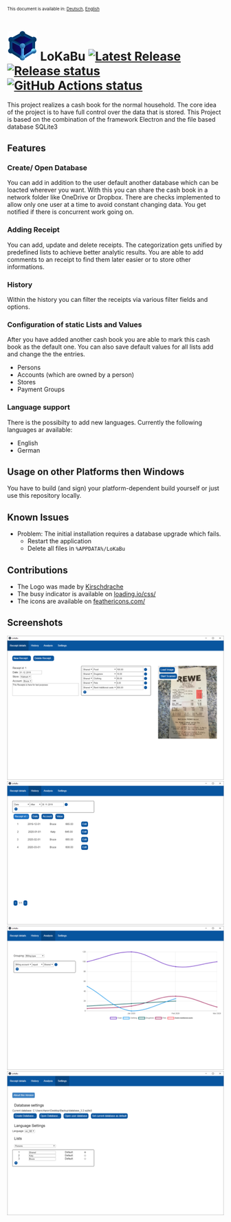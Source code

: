 <sub><sup>This document is available in: [Deutsch](./README_DE.md), [English](./README.md)<sub><sup>
# <img src="./build/icon.png" title="LoKaBu" width="70px"/> LoKaBu [![Latest Release][releaseBadge]][releaseLink] [![Release status][buildBadge]][buildLink] [![GitHub Actions status][testBadge]][testLink]

This project realizes a cash book for the normal household. The core idea of the project is to have full control over the data that is stored. This Project is based on the combination of the framework Electron and the file based database SQLite3
## Features
### Create/ Open Database
You can add in addition to the user default another database which can be loacted wherever you want. With this you can share the cash book in a network folder like OneDrive or Dropbox. There are checks implemented to allow only one user at a time to avoid constant changing data. You get notified if there is concurrent work going on.

### Adding Receipt
You can add, update and delete receipts. The categorization gets unified by predefined lists to achieve better analytic results. You are able to add comments to an receipt to find them later easier or to store other informations.

### History
Within the history you can filter the receipts via various filter fields and options.

### Configuration of static Lists and Values
After you have added another cash book you are able to mark this cash book as the default one. You can also save default values for all lists add and change the the entries.
  *	Persons
  *	Accounts (which are owned by a person)
  *	Stores
  *	Payment Groups

### Language support
There is the possibilty to add new languages. Currently the following languages ar available:
  * English
  * German

## Usage on other Platforms then Windows
You have to build (and sign) your platform-dependent build yourself or just use this repository locally.

## Known Issues
  * Problem: The initial installation requires a database upgrade which fails.
    * Restart the application
    * Delete all files in `%APPDATA%/LoKaBu`

## Contributions
  * The Logo was made by [Kirschdrache](https://www.deviantart.com/kirschdrache)
  * The busy indicator is available on [loading.io/css/](loading.io/css/)
  * The icons are available on [feathericons.com/](feathericons.com/)

## Screenshots
  <img src="./docu/screenshots/details.png" title="Receipt details" />
  <img src="./docu/screenshots/history.png" title="Receipt history" />
  <img src="./docu/screenshots/analysis.png" title="Analysis" />
  <img src="./docu/screenshots/settings.png" title="Settings" />

[releaseBadge]: https://img.shields.io/github/v/release/H0rn0chse/LoKaBu.svg
[releaseLink]: https://github.com/H0rn0chse/LoKaBu/releases/latest
[buildBadge]: https://github.com/H0rn0chse/LoKaBu/workflows/Release/badge.svg?branch=feature%2FelectronTransformation
[buildLink]: https://github.com/H0rn0chse/LoKaBu/actions?query=workflow%3ARelease
[testBadge]: https://github.com/H0rn0chse/LoKaBu/workflows/Test/badge.svg?branch=feature%2FelectronTransformation
[testLink]: https://github.com/H0rn0chse/LoKaBu/actions?query=workflow%3ATest